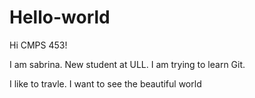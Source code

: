 # Hello-world

Hi CMPS 453!

I am sabrina. New student at ULL. 
I am trying to learn Git.

I like to travle.
I want to see the beautiful world
